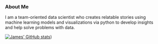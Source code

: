 
### About Me

I am a team-oriented data scientist who creates relatable stories using machine learning models and visualizations via python to develop insights and help solve problems with data. 

[![James' GitHub stats](https://github-readme-stats.vercel.app/api?username=JamesRonsonOp)](https://github.com/JamesRonsonOp/github-readme-stats.vercel.app/api?username=JamesRonsonOp&show_icons=true&theme=radical))


